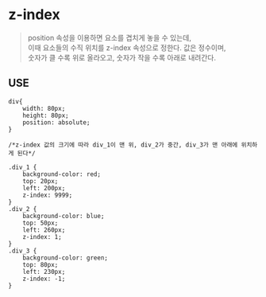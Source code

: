 # z-index

> position 속성을 이용하면 요소를 겹치게 놓을 수 있는데,  
  이때 요소들의 수직 위치를 z-index 속성으로 정한다. 값은 정수이며,   
  숫자가 클 수록 위로 올라오고, 숫자가 작을 수록 아래로 내려간다.
  
  
## USE

```
div{
    width: 80px;
    height: 80px;
    position: absolute;
}

/*z-index 값의 크기에 따라 div_1이 맨 위, div_2가 중간, div_3가 맨 아래에 위치하게 된다*/

.div_1 {
    background-color: red;
    top: 20px;
    left: 200px;
    z-index: 9999;
}
.div_2 {
    background-color: blue;
    top: 50px;
    left: 260px;
    z-index: 1;
}
.div_3 {
    background-color: green;
    top: 80px;
    left: 230px;
    z-index: -1;
}
```

## 
